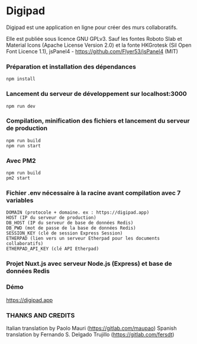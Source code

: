 # Digipad

Digipad est une application en ligne pour créer des murs collaboratifs. 

Elle est publiée sous licence GNU GPLv3.
Sauf les fontes Roboto Slab et Material Icons (Apache License Version 2.0) et la fonte HKGrotesk (Sil Open Font Licence 1.1), jsPanel4 - https://github.com/Flyer53/jsPanel4 (MIT)

### Préparation et installation des dépendances
```
npm install
```

### Lancement du serveur de développement sur localhost:3000
```
npm run dev
```

### Compilation, minification des fichiers et lancement du serveur de production
```
npm run build
npm run start
```

### Avec PM2
```
npm run build
pm2 start
```

### Fichier .env nécessaire à la racine avant compilation avec 7 variables
```
DOMAIN (protocole + domaine. ex : https://digipad.app)
HOST (IP du serveur de production)
DB_HOST (IP du serveur de base de données Redis)
DB_PWD (mot de passe de la base de données Redis)
SESSION_KEY (clé de session Express Session)
ETHERPAD (lien vers un serveur Etherpad pour les documents collaboratifs)
ETHERPAD_API_KEY (clé API Etherpad)
```

### Projet Nuxt.js avec serveur Node.js (Express) et base de données Redis


### Démo
https://digipad.app


### THANKS AND CREDITS
Italian translation by Paolo Mauri (https://gitlab.com/maupao)
Spanish translation by Fernando S. Delgado Trujillo (https://gitlab.com/fersdt)
